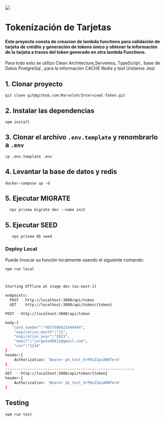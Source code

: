 ![](https://res.cloudinary.com/jam-trading/image/upload/v1698898570/aws_yrqysh.png)

# Tokenización de Tarjetas

#### Este proyecto consta de creacion de lambda functions para validación de tarjeta de crédito y generación de tokens único y obtener la información de la tarjeta a traves del token generado en otra lambda Functions.

Para todo esto se utilizo Clean Architecture,Serveless, TypeScript , base de Datos PostgreSql , para la información CACHE Redis y test Unitarios Jest

## 1. Clonar proyecto

```
git clone git@github.com:MarvoloV/InterviewC-Token.git
```

## 2. Instalar las dependencias

```
npm install
```

## 3. Clonar el archivo `.env.template` y renombrarlo a `.env`

```
cp .env.template .env
```

## 4. Levantar la base de datos y redis

```
docker-compose up -d
```

## 5. Ejecutar MIGRATE

```
  npx prisma migrate dev --name init
```

## 5. Ejecutar SEED

```
   npx prisma db seed
```

### Deploy Local

Puede invocar su función localmente usando el siguiente comando:

```bash
npm run local
```

```bash


Starting Offline at stage dev (us-east-1)

endpoints:
  POST - http://localhost:3000/api/token
  GET  - http://localhost:3000/api/token/{token}

POST - http://localhost:3000/api/token

body:{
   "card_number":"4557880821444944",
    "expiration_month":"11",
    "expiration_year":"2023",
    "email":"jorge2ad0812@gmail.com",
    "cvv":"1234"
}
header:{
    Authorization: 'Bearer pk_test_9rP8oZ3piARWTerm'
}
----------------------------------------------------------
GET  - http://localhost:3000/api/token/{token}
header:{
    Authorization: 'Bearer pk_test_9rP8oZ3piARWTerm'
}

```

## Testing

```bash
npm run test
```
